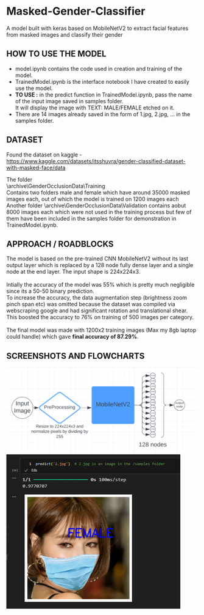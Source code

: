 # Masked-Gender-Classifier
A model built with keras based on MobileNetV2 to extract facial features from masked images and classify their gender

## HOW TO USE THE MODEL
- model.ipynb contains the code used in creation and training of the model.<br>
- TrainedModel.ipynb is the interface notebook I have created to easily use the model.<br>
- **TO USE :** in the predict function in TrainedModel.ipynb, pass the name of the input image saved in samples folder.<br>It will display the image with TEXT: MALE/FEMALE etched on it.
- There are 14 images already saved in the form of 1.jpg, 2.jpg, ... in the samples folder.

## DATASET
Found the dataset on kaggle -
https://www.kaggle.com/datasets/itsshuvra/gender-classified-dataset-with-masked-face/data

The folder<br>
\archive\GenderOcclusionData\Training<br>Contains two folders male and female which have around 35000 masked images each, out of which the model is trained on 1200 images each<br>
Another folder \archive\GenderOcclusionData\Validation contains aobut 8000 images each which were not used in the training process but few of them have been included in the samples folder for demonstration in TrainedModel.ipynb.


## APPROACH / ROADBLOCKS
The model is based on the pre-trained CNN MobileNetV2 without its last output layer which is replaced by a 128 node fully dense layer and a single node at the end layer. The input shape is 224x224x3.
<br><br>
Intially the accuracy of the model was 55% which is pretty much negligible since its a 50-50 binary prediction.<br>To increase the accuracy, the data augmentation step (brightness zoom pinch span etc) was omitted because the dataset was compiled via webscraping google and had significant rotation and translational shear. This boosted the accuracy to 76% on training of 500 images per category.<br><br>
The final model was made with 1200x2 training images (Max my 8gb laptop could handle) which gave **final accuracy of 87.29%**.
## SCREENSHOTS AND FLOWCHARTS

![alt text](screenshots/flow.png)
![alt text](screenshots/image.png)
